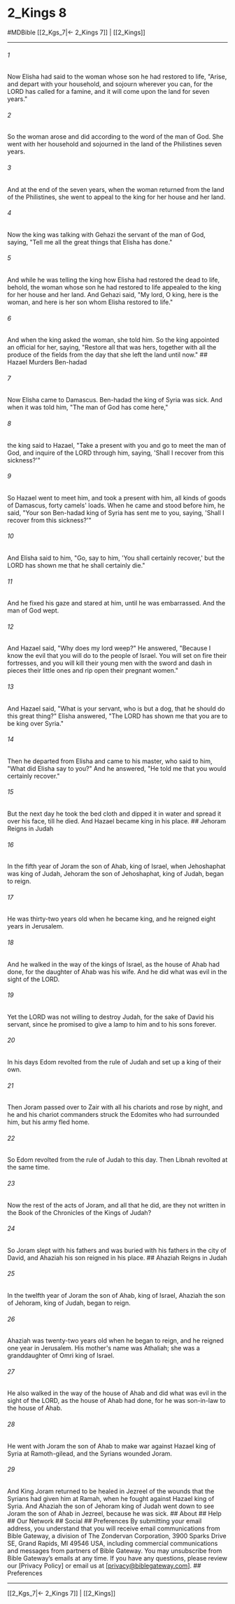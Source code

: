 # 2_Kings 8
#MDBible
[[2_Kgs_7|← 2_Kings 7]] | [[2_Kings]]

***


###### 1 
Now Elisha had said to the woman whose son he had restored to life, "Arise, and depart with your household, and sojourn wherever you can, for the LORD has called for a famine, and it will come upon the land for seven years." 

###### 2 
So the woman arose and did according to the word of the man of God. She went with her household and sojourned in the land of the Philistines seven years. 

###### 3 
And at the end of the seven years, when the woman returned from the land of the Philistines, she went to appeal to the king for her house and her land. 

###### 4 
Now the king was talking with Gehazi the servant of the man of God, saying, "Tell me all the great things that Elisha has done." 

###### 5 
And while he was telling the king how Elisha had restored the dead to life, behold, the woman whose son he had restored to life appealed to the king for her house and her land. And Gehazi said, "My lord, O king, here is the woman, and here is her son whom Elisha restored to life." 

###### 6 
And when the king asked the woman, she told him. So the king appointed an official for her, saying, "Restore all that was hers, together with all the produce of the fields from the day that she left the land until now." ## Hazael Murders Ben-hadad 

###### 7 
Now Elisha came to Damascus. Ben-hadad the king of Syria was sick. And when it was told him, "The man of God has come here," 

###### 8 
the king said to Hazael, "Take a present with you and go to meet the man of God, and inquire of the LORD through him, saying, 'Shall I recover from this sickness?'" 

###### 9 
So Hazael went to meet him, and took a present with him, all kinds of goods of Damascus, forty camels' loads. When he came and stood before him, he said, "Your son Ben-hadad king of Syria has sent me to you, saying, 'Shall I recover from this sickness?'" 

###### 10 
And Elisha said to him, "Go, say to him, 'You shall certainly recover,' but the LORD has shown me that he shall certainly die." 

###### 11 
And he fixed his gaze and stared at him, until he was embarrassed. And the man of God wept. 

###### 12 
And Hazael said, "Why does my lord weep?" He answered, "Because I know the evil that you will do to the people of Israel. You will set on fire their fortresses, and you will kill their young men with the sword and dash in pieces their little ones and rip open their pregnant women." 

###### 13 
And Hazael said, "What is your servant, who is but a dog, that he should do this great thing?" Elisha answered, "The LORD has shown me that you are to be king over Syria." 

###### 14 
Then he departed from Elisha and came to his master, who said to him, "What did Elisha say to you?" And he answered, "He told me that you would certainly recover." 

###### 15 
But the next day he took the bed cloth and dipped it in water and spread it over his face, till he died. And Hazael became king in his place. ## Jehoram Reigns in Judah 

###### 16 
In the fifth year of Joram the son of Ahab, king of Israel, when Jehoshaphat was king of Judah, Jehoram the son of Jehoshaphat, king of Judah, began to reign. 

###### 17 
He was thirty-two years old when he became king, and he reigned eight years in Jerusalem. 

###### 18 
And he walked in the way of the kings of Israel, as the house of Ahab had done, for the daughter of Ahab was his wife. And he did what was evil in the sight of the LORD. 

###### 19 
Yet the LORD was not willing to destroy Judah, for the sake of David his servant, since he promised to give a lamp to him and to his sons forever. 

###### 20 
In his days Edom revolted from the rule of Judah and set up a king of their own. 

###### 21 
Then Joram passed over to Zair with all his chariots and rose by night, and he and his chariot commanders struck the Edomites who had surrounded him, but his army fled home. 

###### 22 
So Edom revolted from the rule of Judah to this day. Then Libnah revolted at the same time. 

###### 23 
Now the rest of the acts of Joram, and all that he did, are they not written in the Book of the Chronicles of the Kings of Judah? 

###### 24 
So Joram slept with his fathers and was buried with his fathers in the city of David, and Ahaziah his son reigned in his place. ## Ahaziah Reigns in Judah 

###### 25 
In the twelfth year of Joram the son of Ahab, king of Israel, Ahaziah the son of Jehoram, king of Judah, began to reign. 

###### 26 
Ahaziah was twenty-two years old when he began to reign, and he reigned one year in Jerusalem. His mother's name was Athaliah; she was a granddaughter of Omri king of Israel. 

###### 27 
He also walked in the way of the house of Ahab and did what was evil in the sight of the LORD, as the house of Ahab had done, for he was son-in-law to the house of Ahab. 

###### 28 
He went with Joram the son of Ahab to make war against Hazael king of Syria at Ramoth-gilead, and the Syrians wounded Joram. 

###### 29 
And King Joram returned to be healed in Jezreel of the wounds that the Syrians had given him at Ramah, when he fought against Hazael king of Syria. And Ahaziah the son of Jehoram king of Judah went down to see Joram the son of Ahab in Jezreel, because he was sick. ## About ## Help ## Our Network ## Social ## Preferences By submitting your email address, you understand that you will receive email communications from Bible Gateway, a division of The Zondervan Corporation, 3900 Sparks Drive SE, Grand Rapids, MI 49546 USA, including commercial communications and messages from partners of Bible Gateway. You may unsubscribe from Bible Gateway&rsquo;s emails at any time. If you have any questions, please review our [Privacy Policy] or email us at [privacy@biblegateway.com]. ## Preferences

***

[[2_Kgs_7|← 2_Kings 7]] | [[2_Kings]]
